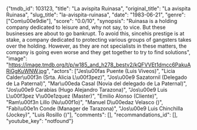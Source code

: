 {"tmdb_id": 103123, "title": "La avispita Ruinasa", "original_title": "La avispita Ruinasa", "slug_title": "la-avispita-ruinasa", "date": "1983-06-21", "genre": ["Com\u00e9die"], "score": "0.0/10", "synopsis": "Ruinasa is a holding company dedicated to leisure and, why not say, to vice. But these businesses are about to go bankrupt. To avoid this, sincehis prestige is at stake, a company dedicated to protecting various groups of gangsters takes over the holding. However, as they are not specialists in these matters, the company is going even worse and they get together to try to find solutions", "image": "https://image.tmdb.org/t/p/w185_and_h278_bestv2/kQFVVEt1dmcc6PakuARiGgKuWNW.jpg", "actors": ["Jes\u00fas Puente (Luis Viveos)", "Licia Calder\u00f3n (Srta. Alicia L\u00f3pez)", "Jos\u00e9 Sazatornil (Delegado de La Paternal)", "Mar\u00eda Casal (Novia del delegado de La Paternal)", "Jos\u00e9 Carabias (Hugo Alejandro Tarazona)", "Jos\u00e9 Luis L\u00f3pez V\u00e1zquez (Master)", "Emilio Alonso (Cliente)", "Ram\u00f3n Lillo (Nu\u00f1o)", "Manuel D\u00edaz Velasco ()", "Fabi\u00e1n Conde (Manager de Tarazona)", "Jos\u00e9 Luis Chinchilla (Jockey)", "Luis Rosillo ()"], "comments": [], "recommandations_id": [], "youtube_key": "notfound"}